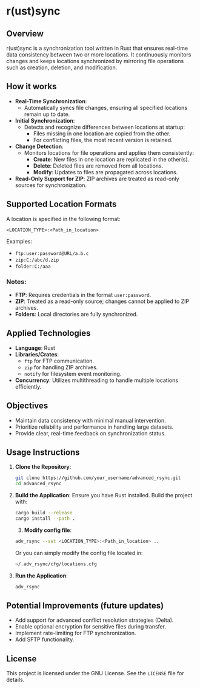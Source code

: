 
# r(ust)sync

## Overview
r(ust)sync is a synchronization tool written in Rust that ensures real-time data consistency between two or more locations. It continuously monitors changes and keeps locations synchronized by mirroring file operations such as creation, deletion, and modification.
## How it works
- **Real-Time Synchronization**:
  - Automatically syncs file changes, ensuring all specified locations remain up to date.
- **Initial Synchronization**:
  - Detects and recognize differences between locations at startup:
    - Files missing in one location are copied from the other.
    - For conflicting files, the most recent version is retained.
- **Change Detection**:
  - Monitors locations for file operations and applies them consistently:
    - **Create**: New files in one location are replicated in the other(s).
    - **Delete**: Deleted files are removed from all locations.
    - **Modify**: Updates to files are propagated across locations.
- **Read-Only Support for ZIP**: ZIP archives are treated as read-only sources for synchronization.

## Supported Location Formats
A location is specified in the following format:
```plaintext
<LOCATION_TYPE>:<Path_in_location>
```
Examples:
- `ftp:user:password@URL/a.b.c`
- `zip:C:/abc/d.zip`
- `folder:C:/aaa`

### Notes:
- **FTP**: Requires credentials in the format `user:password`.
- **ZIP**: Treated as a read-only source; changes cannot be applied to ZIP archives.
- **Folders**: Local directories are fully synchronized.

## Applied Technologies
- **Language**: Rust
- **Libraries/Crates**:
  - `ftp` for FTP communication.
  - `zip` for handling ZIP archives.
  - `notify` for filesystem event monitoring.
- **Concurrency**: Utilizes multithreading to handle multiple locations efficiently.

## Objectives
- Maintain data consistency with minimal manual intervention.
- Prioritize reliability and performance in handling large datasets.
- Provide clear, real-time feedback on synchronization status.

## Usage Instructions
1. **Clone the Repository**:
   ```bash
   git clone https://github.com/your_username/advanced_rsync.git
   cd advanced_rsync
   ```

2. **Build the Application**:
   Ensure you have Rust installed. Build the project with:
   ```bash
   cargo build --release
   cargo install --path .
   ```
   3. **Modify config file**:
   ```bash
   adv_rsync --set <LOCATION_TYPE>:<Path_in_location> ..
   ```
   Or you can simply modify the config file located in:
    ```bash
   ~/.adv_rsync/cfg/locations.cfg
   ```

4. **Run the Application**:
   ```bash
   adv_rsync
   ```


## Potential Improvements (future updates)
- Add support for advanced conflict resolution strategies (Delta).
- Enable optional encryption for sensitive files during transfer.
- Implement rate-limiting for FTP synchronization.
- Add SFTP functionality.


## License
This project is licensed under the GNU License. See the `LICENSE` file for details.

